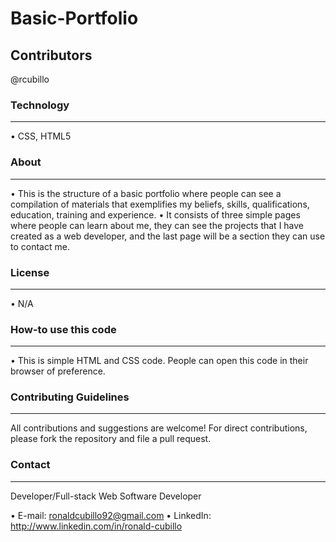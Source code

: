 
# Basic-Portfolio

## Contributors

@rcubillo

### Technology
___
•	CSS, HTML5

### About
___
•	This is the structure of a basic portfolio where people can see a compilation of materials that exemplifies my beliefs, skills, qualifications, education, training and experience.
•	It consists of three simple pages where people can learn about me, they can see the projects that I have created as a web developer, and the last page will be a section they can use to contact me.

### License
___
•	N/A

### How-to use this code
___
•	This is simple HTML and CSS code. People can open this code in their browser of preference.
### Contributing Guidelines
___
All contributions and suggestions are welcome! For direct contributions, please fork the repository and file a pull request.
### Contact
___
Developer/Full-stack Web Software Developer

•	E-mail: ronaldcubillo92@gmail.com
•	LinkedIn:  http://www.linkedin.com/in/ronald-cubillo
